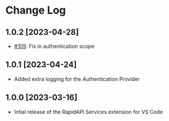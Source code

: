 # Change Log

<!-- ![new](https://img.shields.io/badge/-NEW-gray.svg?colorB=5792EC) -->
<!-- ![improvement](https://img.shields.io/badge/-IMPROVEMENT-gray.svg?color=487E83) -->
<!-- ![breaking](https://img.shields.io/badge/-BREAKING-gray.svg?color=C2475D) -->
<!-- ![fix](https://img.shields.io/badge/-FIX-gray.svg?color=E28700) -->
<!-- ![docs](https://img.shields.io/badge/-DOCS-gray.svg?color=978CD4) -->

## 1.0.2 [2023-04-28]

- [#105](https://github.com/RapidAPI/feedback/issues/105): Fix in authentication scope

## 1.0.1 [2023-04-24]

- Added extra logging for the Authentication Provider

## 1.0.0 [2023-03-16]

- Intial release of the RapidAPI Services extension for VS Code
